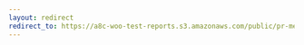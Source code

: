 ```yaml
---
layout: redirect
redirect_to: https://a8c-woo-test-reports.s3.amazonaws.com/public/pr-merge/41039/api/index.html
---
```

